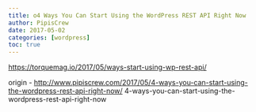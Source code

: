 ```yaml
---
title: o4 Ways You Can Start Using the WordPress REST API Right Now
author: PipisCrew
date: 2017-05-02
categories: [wordpress]
toc: true
---
```


https://torquemag.io/2017/05/ways-start-using-wp-rest-api/

origin - http://www.pipiscrew.com/2017/05/4-ways-you-can-start-using-the-wordpress-rest-api-right-now/ 4-ways-you-can-start-using-the-wordpress-rest-api-right-now